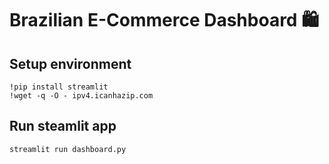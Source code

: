 # Brazilian E-Commerce Dashboard 🛍️

## Setup environment
```
!pip install streamlit
!wget -q -O - ipv4.icanhazip.com
```

## Run steamlit app
```
streamlit run dashboard.py
```
